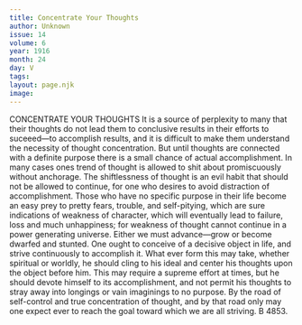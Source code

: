 ```yaml
---
title: Concentrate Your Thoughts
author: Unknown
issue: 14
volume: 6
year: 1916
month: 24
day: V
tags:
layout: page.njk
image:
---
```

CONCENTRATE YOUR THOUGHTS      It is a source of perplexity to many that their thoughts do not lead them to conclusive results in their efforts to suceeed—to accomplish results, and it is difficult to make them understand the necessity of thought concentration. But until thoughts are connected with a definite purpose there is a small chance of actual accomplishment.      In many cases ones trend of thought is allowed to shit about promiscuously without anchorage. The shiftlessness of thought is an evil habit that should not be allowed to continue, for one who desires to avoid distraction of accomplishment. Those who have no specific purpose in their life become an easy prey to pretty fears, trouble, and self-pitying, which are sure indications of weakness of character, which will eventually lead to failure, loss and much unhappiness; for weakness of thought cannot continue in a power generating universe. Either we must advance—grow or become dwarfed and stunted. One ought to conceive of a decisive object in life, and strive continuously to accomplish it. What ever form this may take, whether spiritual or worldly, he should cling to his ideal and center his thoughts upon the object before him.      This may require a supreme effort at times, but he should devote himself to its accomplishment, and not permit his thoughts to stray away into longings or vain imaginings to no purpose. By the road of self-control and true concentration of thought, and by that road only may one expect ever to reach the goal toward which we are all striving.      B 4853.   


